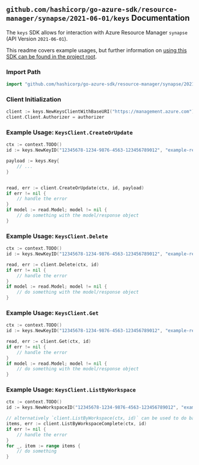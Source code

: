 
## `github.com/hashicorp/go-azure-sdk/resource-manager/synapse/2021-06-01/keys` Documentation

The `keys` SDK allows for interaction with Azure Resource Manager `synapse` (API Version `2021-06-01`).

This readme covers example usages, but further information on [using this SDK can be found in the project root](https://github.com/hashicorp/go-azure-sdk/tree/main/docs).

### Import Path

```go
import "github.com/hashicorp/go-azure-sdk/resource-manager/synapse/2021-06-01/keys"
```


### Client Initialization

```go
client := keys.NewKeysClientWithBaseURI("https://management.azure.com")
client.Client.Authorizer = authorizer
```


### Example Usage: `KeysClient.CreateOrUpdate`

```go
ctx := context.TODO()
id := keys.NewKeyID("12345678-1234-9876-4563-123456789012", "example-resource-group", "workspaceValue", "keyValue")

payload := keys.Key{
	// ...
}


read, err := client.CreateOrUpdate(ctx, id, payload)
if err != nil {
	// handle the error
}
if model := read.Model; model != nil {
	// do something with the model/response object
}
```


### Example Usage: `KeysClient.Delete`

```go
ctx := context.TODO()
id := keys.NewKeyID("12345678-1234-9876-4563-123456789012", "example-resource-group", "workspaceValue", "keyValue")

read, err := client.Delete(ctx, id)
if err != nil {
	// handle the error
}
if model := read.Model; model != nil {
	// do something with the model/response object
}
```


### Example Usage: `KeysClient.Get`

```go
ctx := context.TODO()
id := keys.NewKeyID("12345678-1234-9876-4563-123456789012", "example-resource-group", "workspaceValue", "keyValue")

read, err := client.Get(ctx, id)
if err != nil {
	// handle the error
}
if model := read.Model; model != nil {
	// do something with the model/response object
}
```


### Example Usage: `KeysClient.ListByWorkspace`

```go
ctx := context.TODO()
id := keys.NewWorkspaceID("12345678-1234-9876-4563-123456789012", "example-resource-group", "workspaceValue")

// alternatively `client.ListByWorkspace(ctx, id)` can be used to do batched pagination
items, err := client.ListByWorkspaceComplete(ctx, id)
if err != nil {
	// handle the error
}
for _, item := range items {
	// do something
}
```
